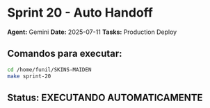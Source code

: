 # Sprint 20 - Auto Handoff
**Agent:** Gemini
**Date:** 2025-07-11
**Tasks:** Production Deploy

## Comandos para executar:
```bash
cd /home/funil/SKINS-MAIDEN
make sprint-20
```

## Status: EXECUTANDO AUTOMATICAMENTE
